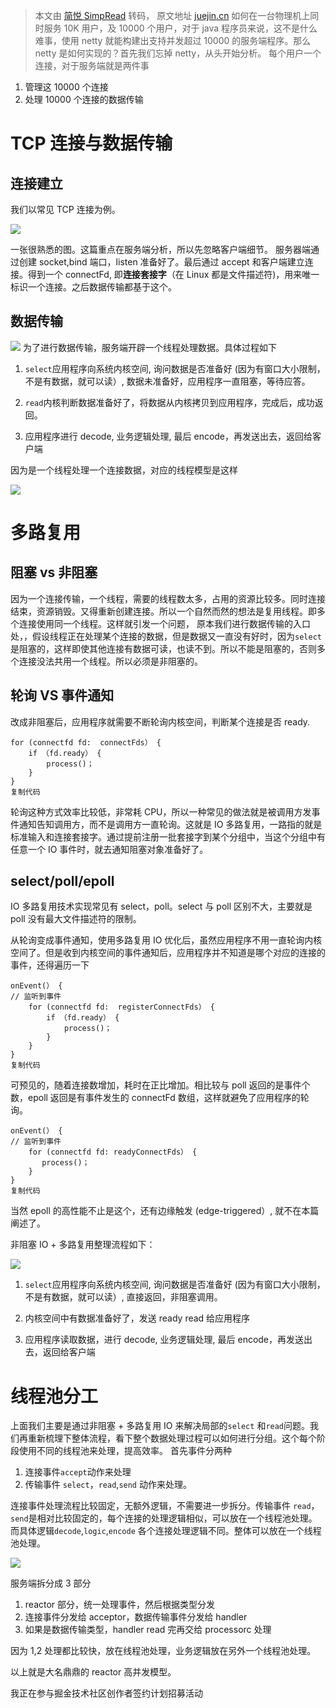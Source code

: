 > 本文由 [简悦 SimpRead](http://ksria.com/simpread/) 转码， 原文地址 [juejin.cn](https://juejin.cn/post/7117428205941686280) 如何在一台物理机上同时服务 10K 用户，及 10000 个用户，对于 java 程序员来说，这不是什么难事，使用 netty 就能构建出支持并发超过 10000 的服务端程序。那么 netty 是如何实现的？首先我们忘掉 netty，从头开始分析。 每个用户一个连接，对于服务端就是两件事

1.  管理这 10000 个连接
2.  处理 10000 个连接的数据传输

TCP 连接与数据传输
===========

连接建立
----

我们以常见 TCP 连接为例。

![](https://p6-juejin.byteimg.com/tos-cn-i-k3u1fbpfcp/7c22e295c1034a31aad657f70aa1efe7~tplv-k3u1fbpfcp-zoom-in-crop-mark:3024:0:0:0.awebp?)

一张很熟悉的图。这篇重点在服务端分析，所以先忽略客户端细节。 服务器端通过创建 socket,bind 端口，listen 准备好了。最后通过 accept 和客户端建立连接。得到一个 connectFd, 即**连接套接字**（在 Linux 都是文件描述符)，用来唯一标识一个连接。之后数据传输都基于这个。

数据传输
----

![](https://p1-juejin.byteimg.com/tos-cn-i-k3u1fbpfcp/f4dd66de1abd4667b2bb3e0594588bef~tplv-k3u1fbpfcp-zoom-in-crop-mark:3024:0:0:0.awebp?) 为了进行数据传输，服务端开辟一个线程处理数据。具体过程如下

1.  `select`应用程序向系统内核空间, 询问数据是否准备好 (因为有窗口大小限制，不是有数据，就可以读）, 数据未准备好，应用程序一直阻塞，等待应答。
    
2.  `read`内核判断数据准备好了，将数据从内核拷贝到应用程序，完成后，成功返回。
    
3.  应用程序进行 decode, 业务逻辑处理, 最后 encode，再发送出去，返回给客户端
    

因为是一个线程处理一个连接数据，对应的线程模型是这样

![](https://p1-juejin.byteimg.com/tos-cn-i-k3u1fbpfcp/cb6b6c305b994df98c76ca5b183d7964~tplv-k3u1fbpfcp-zoom-in-crop-mark:3024:0:0:0.awebp?)

多路复用
====

阻塞 vs 非阻塞
---------

因为一个连接传输，一个线程，需要的线程数太多，占用的资源比较多。同时连接结束，资源销毁。又得重新创建连接。所以一个自然而然的想法是复用线程。即多个连接使用同一个线程。这样就引发一个问题， 原本我们进行数据传输的入口处，，假设线程正在处理某个连接的数据，但是数据又一直没有好时，因为`select`是阻塞的，这样即使其他连接有数据可读，也读不到。所以不能是阻塞的，否则多个连接没法共用一个线程。所以必须是非阻塞的。

轮询 VS 事件通知
----------

改成非阻塞后，应用程序就需要不断轮询内核空间，判断某个连接是否 ready.

```
for (connectfd fd:  connectFds） {
    if （fd.ready） {
        process()；
    }
}
复制代码

```

轮询这种方式效率比较低，非常耗 CPU，所以一种常见的做法就是被调用方发事件通知告知调用方，而不是调用方一直轮询。这就是 IO 多路复用，一路指的就是标准输入和连接套接字。通过提前注册一批套接字到某个分组中，当这个分组中有任意一个 IO 事件时，就去通知阻塞对象准备好了。

select/poll/epoll
-----------------

IO 多路复用技术实现常见有 select，poll。select 与 poll 区别不大，主要就是 poll 没有最大文件描述符的限制。

从轮询变成事件通知，使用多路复用 IO 优化后，虽然应用程序不用一直轮询内核空间了。但是收到内核空间的事件通知后，应用程序并不知道是哪个对应的连接的事件，还得遍历一下

```
onEvent(） {
// 监听到事件
    for (connectfd fd:  registerConnectFds） {
        if （fd.ready） {
            process()；
        }
    }
}
复制代码

```

可预见的，随着连接数增加，耗时在正比增加。相比较与 poll 返回的是事件个数，epoll 返回是有事件发生的 connectFd 数组，这样就避免了应用程序的轮询。

```
onEvent(） {
// 监听到事件
    for (connectfd fd: readyConnectFds） {
       process()；
    }
}
复制代码

```

当然 epoll 的高性能不止是这个，还有边缘触发 (edge-triggered）, 就不在本篇阐述了。

非阻塞 IO + 多路复用整理流程如下：

![](https://p9-juejin.byteimg.com/tos-cn-i-k3u1fbpfcp/aff7354a747b4533b0dbb705aa62901d~tplv-k3u1fbpfcp-zoom-in-crop-mark:3024:0:0:0.awebp?)

1.  `select`应用程序向系统内核空间, 询问数据是否准备好 (因为有窗口大小限制，不是有数据，就可以读）, 直接返回，非阻塞调用。
    
2.  内核空间中有数据准备好了，发送 ready read 给应用程序
    
3.  应用程序读取数据，进行 decode, 业务逻辑处理, 最后 encode，再发送出去，返回给客户端
    

线程池分工
=====

上面我们主要是通过非阻塞 + 多路复用 IO 来解决局部的`select` 和`read`问题。我们再重新梳理下整体流程，看下整个数据处理过程可以如何进行分组。这个每个阶段使用不同的线程池来处理，提高效率。 首先事件分两种

1.  连接事件`accept`动作来处理
2.  传输事件 `select`，`read`,`send` 动作来处理。

连接事件处理流程比较固定，无额外逻辑，不需要进一步拆分。传输事件 `read`，`send`是相对比较固定的，每个连接的处理逻辑相似，可以放在一个线程池处理。而具体逻辑`decode`,`logic`,`encode` 各个连接处理逻辑不同。整体可以放在一个线程池处理。

![](https://p3-juejin.byteimg.com/tos-cn-i-k3u1fbpfcp/2899f44be6d84bb38866321603ea6ccc~tplv-k3u1fbpfcp-zoom-in-crop-mark:3024:0:0:0.awebp?)

服务端拆分成 3 部分

1.  reactor 部分，统一处理事件，然后根据类型分发
2.  连接事件分发给 acceptor，数据传输事件分发给 handler
3.  如果是数据传输类型，handler read 完再交给 processorc 处理

因为 1,2 处理都比较快，放在线程池处理，业务逻辑放在另外一个线程池处理。

以上就是大名鼎鼎的 reactor 高并发模型。

我正在参与掘金技术社区创作者签约计划招募活动